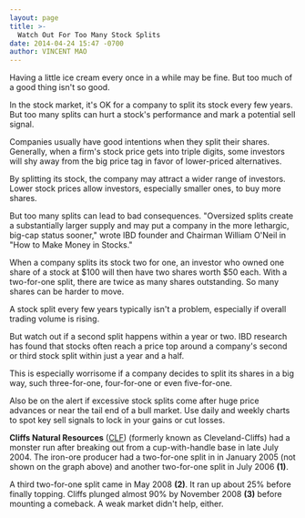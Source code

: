 ```yaml
---
layout: page
title: >-
  Watch Out For Too Many Stock Splits
date: 2014-04-24 15:47 -0700
author: VINCENT MAO
---
```





Having a little ice cream every once in a while may be fine. But too much of a good thing isn't so good.

  

In the stock market, it's OK for a company to split its stock every few years. But too many splits can hurt a stock's performance and mark a potential sell signal.

  

Companies usually have good intentions when they split their shares. Generally, when a firm's stock price gets into triple digits, some investors will shy away from the big price tag in favor of lower-priced alternatives.

  

By splitting its stock, the company may attract a wider range of investors. Lower stock prices allow investors, especially smaller ones, to buy more shares.

  

But too many splits can lead to bad consequences. "Oversized splits create a substantially larger supply and may put a company in the more lethargic, big-cap status sooner," wrote IBD founder and Chairman William O'Neil in "How to Make Money in Stocks."

  

When a company splits its stock two for one, an investor who owned one share of a stock at \$100 will then have two shares worth \$50 each. With a two-for-one split, there are twice as many shares outstanding. So many shares can be harder to move.

  

A stock split every few years typically isn't a problem, especially if overall trading volume is rising.

  

But watch out if a second split happens within a year or two. IBD research has found that stocks often reach a price top around a company's second or third stock split within just a year and a half.

  

This is especially worrisome if a company decides to split its shares in a big way, such three-for-one, four-for-one or even five-for-one.

  

Also be on the alert if excessive stock splits come after huge price advances or near the tail end of a bull market. Use daily and weekly charts to spot key sell signals to lock in your gains or cut losses.

  

**Cliffs Natural Resources** ([CLF](https://research.investors.com/quote.aspx?symbol=CLF)) (formerly known as Cleveland-Cliffs) had a monster run after breaking out from a cup-with-handle base in late July 2004. The iron-ore producer had a two-for-one split in in January 2005 (not shown on the graph above) and another two-for-one split in July 2006 **(1)**.

  

A third two-for-one split came in May 2008 **(2)**. It ran up about 25% before finally topping. Cliffs plunged almost 90% by November 2008 **(3)** before mounting a comeback. A weak market didn't help, either.




